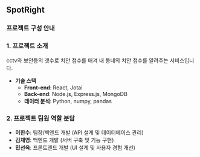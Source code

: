 ## SpotRight
### 프로젝트 구성 안내

### 1. 프로젝트 소개
cctv와 보안등의 갯수로 치안 점수를 매겨 내 동네의 치안 점수를 알려주는 서비스입니다. 
- **기술 스택**
  - **Front-end**: React, Jotai
  - **Back-end**: Node.js, Express.js, MongoDB
  - **데이터 분석**: Python, numpy, pandas

### 2. 프로젝트 팀원 역할 분담
- **이한수**: 팀장/백엔드 개발 (API 설계 및 데이터베이스 관리)
- **김재영**: 백엔드 개발 (서버 구축 및 기능 구현)
- **민선옥**: 프론트엔드 개발 (UI 설계 및 사용자 경험 개선)

